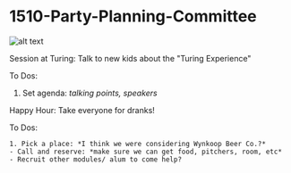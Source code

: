 # 1510-Party-Planning-Committee

![alt text](http://profile.ak.fbcdn.net/hprofile-ak-snc4/50335_2220778357_5139577_n.jpg)


Session at Turing: Talk to new kids about the "Turing Experience"

  To Dos: 
   1. Set agenda: *talking points, speakers*

Happy Hour: Take everyone for dranks!

  To Dos:
  
    1. Pick a place: *I think we were considering Wynkoop Beer Co.?*
    - Call and reserve: *make sure we can get food, pitchers, room, etc*
    - Recruit other modules/ alum to come help?

